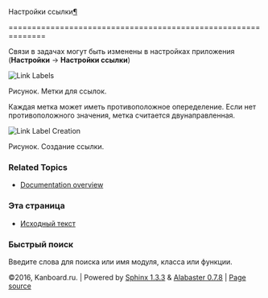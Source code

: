Настройки ссылки[¶](#link-settings "Ссылка на этот заголовок")

==============================================================



Связи в задачах могут быть изменены в настройках приложения (**Настройки** -\> **Настройки ссылки**)



![Link Labels](https://kanboard.net/screenshots/documentation/link-labels.png)



Рисунок. Метки для ссылок.



Каждая метка может иметь противоположное опеределение. Если нет противоположного значения, метка считается двунаправленная.



![Link Label Creation](https://kanboard.net/screenshots/documentation/link-label-creation.png)



Рисунок. Создание ссылки.



### Related Topics



-   [Documentation overview](index.markdown)



### Эта страница



-   [Исходный текст](_sources/link-labels.txt)



### Быстрый поиск



Введите слова для поиска или имя модуля, класса или функции.



©2016, Kanboard.ru. | Powered by [Sphinx 1.3.3](http://sphinx-doc.org/) & [Alabaster 0.7.8](https://github.com/bitprophet/alabaster) | [Page source](_sources/link-labels.txt)

